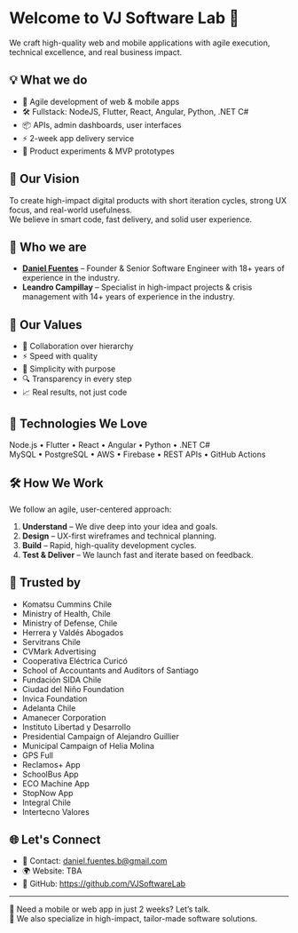 # Welcome to VJ Software Lab 👋

We craft high-quality web and mobile applications with agile execution, technical excellence, and real business impact.

## 💡 What we do

- 🚀 Agile development of web & mobile apps  
- 🛠️ Fullstack: NodeJS, Flutter, React, Angular, Python, .NET C#  
- 📦 APIs, admin dashboards, user interfaces  
- ⚡ 2-week app delivery service  
- 🧪 Product experiments & MVP prototypes  

## 🎯 Our Vision

To create high-impact digital products with short iteration cycles, strong UX focus, and real-world usefulness.  
We believe in smart code, fast delivery, and solid user experience.

## 👥 Who we are

- **[Daniel Fuentes](https://github.com/fuentesbusco)** – Founder & Senior Software Engineer with 18+ years of experience in the industry.  
- **Leandro Campillay** – Specialist in high-impact projects & crisis management with 14+ years of experience in the industry.

## 🧭 Our Values

- 🤝 Collaboration over hierarchy  
- ⚡ Speed with quality  
- 🧠 Simplicity with purpose  
- 🔍 Transparency in every step  
- 📈 Real results, not just code

## 🧰 Technologies We Love

Node.js • Flutter • React • Angular • Python • .NET C#  
MySQL • PostgreSQL • AWS • Firebase • REST APIs • GitHub Actions

## 🛠️ How We Work

We follow an agile, user-centered approach:

1. **Understand** – We dive deep into your idea and goals.  
2. **Design** – UX-first wireframes and technical planning.  
3. **Build** – Rapid, high-quality development cycles.  
4. **Test & Deliver** – We launch fast and iterate based on feedback.

## 🤝 Trusted by

- Komatsu Cummins Chile  
- Ministry of Health, Chile  
- Ministry of Defense, Chile
- Herrera y Valdés Abogados
- Servitrans Chile  
- CVMark Advertising  
- Cooperativa Eléctrica Curicó  
- School of Accountants and Auditors of Santiago  
- Fundación SIDA Chile  
- Ciudad del Niño Foundation  
- Invica Foundation
- Adelanta Chile
- Amanecer Corporation  
- Instituto Libertad y Desarrollo  
- Presidential Campaign of Alejandro Guillier  
- Municipal Campaign of Helia Molina  
- GPS Full  
- Reclamos+ App  
- SchoolBus App  
- ECO Machine App  
- StopNow App  
- Integral Chile
- Intertecno Valores

## 🌐 Let's Connect

- 📧 Contact: daniel.fuentes.b@gmail.com  
- 🌍 Website: TBA  
- 🐙 GitHub: https://github.com/VJSoftwareLab

---

💬 Need a mobile or web app in just 2 weeks? Let’s talk.  
🚀 We also specialize in high-impact, tailor-made software solutions.
